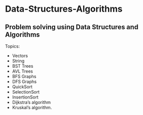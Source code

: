 # Data-Structures-Algorithms
Problem solving using Data Structures and Algorithms
---------------------------------------------------------
   Topics:
   - Vectors
   - String
   - BST Trees
   - AVL Trees
   - BFS Graphs
   - DFS Graphs
   - QuickSort
   - SelectionSort
   - InsertionSort
   - Dijkstra’s algorithm 
   - Kruskal’s algorithm.
   
